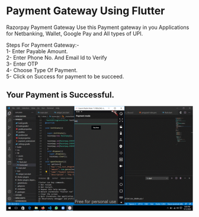 # Payment Gateway Using Flutter
 Razorpay Payment Gateway
 Use this Payment gateway in you Applications for Netbanking,
 Wallet,
 Google Pay
 and All types of UPI.
 
 
 Steps For Payment Gateway:-<br>
1- Enter Payable Amount.  <br>
2- Enter Phone No. And Email Id to Verify  <br>
3- Enter OTP <br>
4- Choose Type Of Payment. <br>
5- Click on Success for payment to be succeed.<br>

 ## Your Payment is Successful.

 <img src="lib/assets/test.gif" alt="Gif here">
